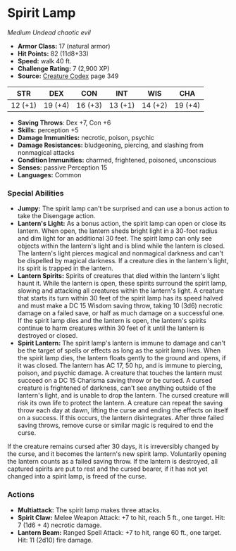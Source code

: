 # Spirit Lamp

*Medium* *Undead* *chaotic evil*

- **Armor Class:** 17 (natural armor)
- **Hit Points:** 82 (11d8+33)
- **Speed:** walk 40 ft.
- **Challenge Rating:** 7 (2,900 XP)
- **Source:** [Creature Codex](https://koboldpress.com/kpstore/product/creature-codex-for-5th-edition-dnd) page 349

| STR | DEX | CON | INT | WIS | CHA |
| --- | --- | --- | --- | --- | --- |
| 12 (+1) | 19 (+4) | 16 (+3) | 13 (+1) | 14 (+2) | 19 (+4) |

- **Saving Throws**: Dex +7, Con +6
- **Skills:** perception +5
- **Damage Immunities:** necrotic, poison, psychic
- **Damage Resistances:** bludgeoning, piercing, and slashing from nonmagical attacks
- **Condition Immunities:** charmed, frightened, poisoned, unconscious
- **Senses:** passive Perception 15
- **Languages:** Common

### Special Abilities

- **Jumpy:** The spirit lamp can't be surprised and can use a bonus action to take the Disengage action.
- **Lantern's Light:** As a bonus action, the spirit lamp can open or close its lantern. When open, the lantern sheds bright light in a 30-foot radius and dim light for an additional 30 feet. The spirit lamp can only see objects within the lantern's light and is blind while the lantern is closed. The lantern's light pierces magical and nonmagical darkness and can't be dispelled by magical darkness. If a creature dies in the lantern's light, its spirit is trapped in the lantern.
- **Lantern Spirits:** Spirits of creatures that died within the lantern's light haunt it. While the lantern is open, these spirits surround the spirit lamp, slowing and attacking all creatures within the lantern's light. A creature that starts its turn within 30 feet of the spirit lamp has its speed halved and must make a DC 15 Wisdom saving throw, taking 10 (3d6) necrotic damage on a failed save, or half as much damage on a successful one. If the spirit lamp dies and the lantern is open, the lantern's spirits continue to harm creatures within 30 feet of it until the lantern is destroyed or closed.
- **Spirit Lantern:** The spirit lamp's lantern is immune to damage and can't be the target of spells or effects as long as the spirit lamp lives. When the spirit lamp dies, the lantern floats gently to the ground and opens, if it was closed. The lantern has AC 17, 50 hp, and is immune to piercing, poison, and psychic damage. A creature that touches the lantern must succeed on a DC 15 Charisma saving throw or be cursed. A cursed creature is frightened of darkness, can't see anything outside of the lantern's light, and is unable to drop the lantern. The cursed creature will risk its own life to protect the lantern. A creature can repeat the saving throw each day at dawn, lifting the curse and ending the effects on itself on a success. If this occurs, the lantern disintegrates. After three failed saving throws, remove curse or similar magic is required to end the curse. 

If the creature remains cursed after 30 days, it is irreversibly changed by the curse, and it becomes the lantern's new spirit lamp. Voluntarily opening the lantern counts as a failed saving throw. If the lantern is destroyed, all captured spirits are put to rest and the cursed bearer, if it has not yet changed into a spirit lamp, is freed of the curse.

### Actions

- **Multiattack:** The spirit lamp makes three attacks.
- **Spirit Claw:** Melee Weapon Attack: +7 to hit, reach 5 ft., one target. Hit: 7 (1d6 + 4) necrotic damage.
- **Lantern Beam:** Ranged Spell Attack: +7 to hit, range 60 ft., one target. Hit: 11 (2d10) fire damage.


